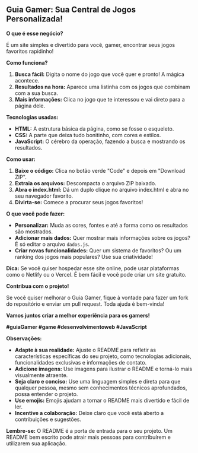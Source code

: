 ## Guia Gamer: Sua Central de Jogos Personalizada!

**O que é esse negócio?**

É um site simples e divertido para você, gamer, encontrar seus jogos favoritos rapidinho! 

**Como funciona?**

1. **Busca fácil:** Digita o nome do jogo que você quer e pronto! A mágica acontece.
2. **Resultados na hora:** Aparece uma listinha com os jogos que combinam com a sua busca.
3. **Mais informações:** Clica no jogo que te interessou e vai direto para a página dele. 

**Tecnologias usadas:**

* **HTML:** A estrutura básica da página, como se fosse o esqueleto.
* **CSS:** A parte que deixa tudo bonitinho, com cores e estilos.
* **JavaScript:** O cérebro da operação, fazendo a busca e mostrando os resultados.

**Como usar:**

1. **Baixe o código:** Clica no botão verde "Code" e depois em "Download ZIP".
2. **Extraia os arquivos:** Descompacta o arquivo ZIP baixado.
3. **Abra o index.html:** Dá um duplo clique no arquivo index.html e abra no seu navegador favorito.
4. **Divirta-se:** Comece a procurar seus jogos favoritos!

**O que você pode fazer:**

* **Personalizar:** Muda as cores, fontes e até a forma como os resultados são mostrados.
* **Adicionar mais dados:** Quer mostrar mais informações sobre os jogos? É só editar o arquivo `dados.js`.
* **Criar novas funcionalidades:** Quer um sistema de favoritos? Ou um ranking dos jogos mais populares? Use sua criatividade!

**Dica:** Se você quiser hospedar esse site online, pode usar plataformas como o Netlify ou o Vercel. É bem fácil e você pode criar um site gratuito.

**Contribua com o projeto!**

Se você quiser melhorar o Guia Gamer, fique à vontade para fazer um fork do repositório e enviar um pull request. Toda ajuda é bem-vinda!

**Vamos juntos criar a melhor experiência para os gamers!** 

**#guiaGamer #game #desenvolvimentoweb #JavaScript**

**Observações:**

* **Adapte à sua realidade:** Ajuste o README para refletir as características específicas do seu projeto, como tecnologias adicionais, funcionalidades exclusivas e informações de contato.
* **Adicione imagens:** Use imagens para ilustrar o README e torná-lo mais visualmente atraente.
* **Seja claro e conciso:** Use uma linguagem simples e direta para que qualquer pessoa, mesmo sem conhecimentos técnicos aprofundados, possa entender o projeto.
* **Use emojis:** Emojis ajudam a tornar o README mais divertido e fácil de ler.
* **Incentive a colaboração:** Deixe claro que você está aberto a contribuições e sugestões.

**Lembre-se:** O README é a porta de entrada para o seu projeto. Um README bem escrito pode atrair mais pessoas para contribuírem e utilizarem sua aplicação.
